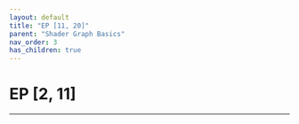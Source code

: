 ```yaml
---
layout: default
title: "EP [11, 20]"
parent: "Shader Graph Basics"
nav_order: 3
has_children: true
---
```


# EP [2, 11]

---
